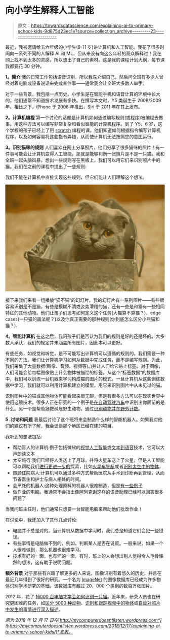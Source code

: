 # 向小学生解释人工智能

> 原文：<https://towardsdatascience.com/explaining-ai-to-primary-school-kids-9d875d23ec1e?source=collection_archive---------23----------------------->

最近，我被邀请给五六年级的小学生(9-11 岁)讲计算机和人工智能。我花了很多时间向一系列不同的人解释 AI 和 ML，但从来没有向这么年轻的观众解释过！我在网上找不到太多的灵感，所以想出了自己的素材。这是我的课程计划大纲，每节课我都要花 30 分钟。

**1。简介**
我的日常工作包括语音识别，所以我先介绍自己，然后问全班有多少人曾经对着电脑或设备说话来完成某件事——通常我会让全班大多数人举手。

对于一些背景，我包括一点历史。小学生是在智能手机和语音计算的环境中长大的，他们通常不知道技术发展有多快。在撰写本文时，Y5 类诞生于 2008/2009 年。相比之下，iPhone 于 2008 年推出，Siri 于 2011 年在其上发布。

**2。计算机编程**
第一个讨论的话题是计算机如何通过编写规则(或程序)被编程去做事。用这种方法可以编写非常复杂和看似智能的计算机程序。到了 Y5、6 岁，这个学校的孩子已经上了用 [scratch](https://scratch.mit.edu/) 编程的课。他们知道如何根据指令编写计算机程序，以及如何容易将这些指令弄错，从而使计算机无法按照您的意图运行。

**3。识别猫咪的规则**
人们喜欢在网上分享照片，他们分享了很多猫咪的照片！有一件事可能会让计算机变得人工智能，那就是能够判断一张照片是不是一只猫。我和全班一起头脑风暴，想出一些规则写在黑板上，我们可以用它们来识别照片中的猫。我们在之前的课程中提出了一些规则:

我们不能在计算机中直接实现这些规则，但它们能让人们理解这个想法。

![](img/926b5135e80762b195cf27e27b52df14.png)

接下来我们来看一组播放“猫不猫”的幻灯片。我的幻灯片有一系列图片——有些很容易识别是不是猫，有些是模糊不清或姿势滑稽的猫，还有一些是和猫有一些相同特征的其他动物。他们让孩子们思考如何定义这个任务(大猫算不算猫？)，edge cases(一只猫的画法呢？)以及你真正需要的那种规则(你到底怎么区分小熊猫和猫？).

**4。智能计算机**
在这之后，我问孩子们是否认为我们的规则是好的还是坏的。大多数人承认，我们的规定并未涵盖所有图片，因此本可以更好。

有些任务，如视觉和听觉，是不可能写出计算机可以遵循的规则的。我们需要一种不同的方法。我们让计算机学习如何从数据中完成任务，而不是编写规则。为此，我们采集了大量数据(图像、音频、视频等)。)并让人们给它贴上标签。对于图像，人们可能会给每幅图像贴上什么物体被描绘的标签。从这个“标签数据”的数据库中，我们可以训练一台机器来学习构成猫的图片的模式。一旦计算机从这些训练数据中学习，我们就可以利用计算机建立的模型，用它来识别图片中从未见过的猫。

识别图片中的猫或其他物体可能看起来很无聊，但是有很多方法可以在现实世界中使用这项技术。很多人正在研究的一个例子是[在自动驾驶汽车](https://cs.stanford.edu/people/teichman/papers/arso2011.pdf)中识别出你面前的是什么。另一个是帮助拯救濒危野生动物，通过[识别动物并在野外计数](https://www.nationalgeographic.com/animals/2018/11/artificial-intelligence-counts-wild-animals/)。

**5 .讨论和问题**
我最后讨论了这个班将来会制造什么样的智能机器人。如果我对他们的建议有所了解，我会谈谈那个地区已经在建的项目。

我听到的想法包括:

*   帮助盲人的计算机:例子包括微软的[视觉人工智能](https://www.microsoft.com/en-us/seeing-ai)或[文本到语音](https://en.wikipedia.org/wiki/Speech_synthesis)技术，它可以大声朗读文本
*   太空旅行:我们已经将人类送上了月球，并将火星车送上了火星，但是人工智能可以帮助我们[进行更进一步的](https://spacenews.com/beyond-hal-how-artificial-intelligence-is-changing-space-systems/)探索，比如[火星车导航](https://spectrum.ieee.org/tech-talk/robotics/space-robots/ai-trains-to-guide-planetary-rovers-without-gps)或者[识别太空中的物体](https://rossintelligence.com/ai-space-travel/)，
*   照顾住院病人:计算机可以通过多种方式帮助医院从手术到诊断再到管理，从而节省医生和护士与病人相处的时间。
*   会烹饪的机器人:这种处理原料的机器人很难制造，但是[有一些例子](https://mashable.com/2018/01/22/gammachef-cooking-robot/?europe=true#QH0IvLMWYOqS)
*   做作业的电脑。我通常不会指出像[阿列克谢](https://blog.aboutamazon.com/devices/alexa-gets-even-smarter-thanks-to-you)这样的语音助理已经可以回答很多问题了

当我问班主任时，他们通常只想要一台智能电脑来帮助他们批改作业！

在讨论中，我还加入了其他几点讨论:

*   电脑并不总是对的。当计算机从数据中学习时，我们总是知道它们会犯一些错误。
*   有些事情是电脑做不到的，例如，判断某人是否在说谎。一般来说，如果一个人很难做到，那么机器也很难学习。
*   技术有好的一面，也有坏的一面。有时，班上的人会想出别人觉得令人毛骨悚然的想法，这有助于说明问题。

**额外背景**
对于那些有兴趣了解更多的人来说，图像识别有着悠久的历史，并且在最近几年得到了很好的研究。一个名为 [ImageNet](http://www.image-net.org/) 的图像数据库已经成为许多物体识别学术研究的基础。该数据库有超过 20，000 个类别的数百万张图片。

2012 年，花了 [16000 台电脑才学会如何识别一只猫](http://www.nytimes.com/2012/06/26/technology/in-a-big-network-of-computers-evidence-of-machine-learning.html)。近年来，研究人员也在研究更困难的任务，如[区分 5000 种动物](https://qz.com/954530/five-years-ago-ai-was-struggling-to-identify-cats-now-its-trying-to-tackle-5000-species/)、[识别和跟踪视频中的物体](https://www.theverge.com/2017/3/8/14857126/google-cloud-video-api-ai-machine-learning)或[自动对照片中发生的事情进行深入描述](https://petapixel.com/2016/09/23/googles-image-captioning-ai-can-describe-photos-94-accuracy/)。

*原为 2018 年 12 月 17 日在*[*http://mycomputerdoesntlisten.wordpress.com*](https://mycomputerdoesntlisten.wordpress.com/2018/12/17/explaining-ai-to-primary-school-kids/)*发表。*